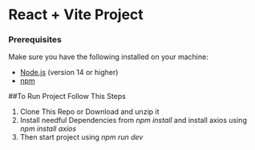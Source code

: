 # React + Vite Project 

### Prerequisites

Make sure you have the following installed on your machine:

- [Node.js](https://nodejs.org/) (version 14 or higher)
- [npm](https://www.npmjs.com/)

##To Run Project Follow This Steps

1. Clone This Repo or Download and unzip it
2. Install needful Dependencies from _npm install_ and install axios using _npm install axios_
3. Then start project using _npm run dev_
